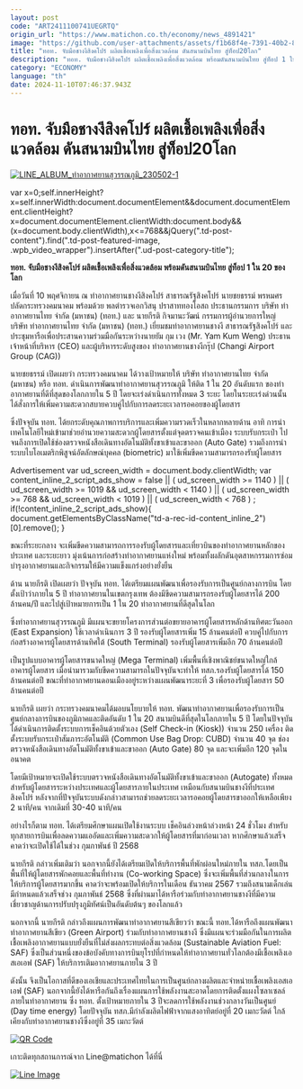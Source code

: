 ```yaml
---
layout: post
code: "ART2411100741UEGRTQ"
origin_url: "https://www.matichon.co.th/economy/news_4891421"
image: "https://github.com/user-attachments/assets/f1b68f4e-7391-40b2-8336-37243ee1bebc"
title: "ทอท. จับมือชางงีสิงคโปร์ ผลิตเชื้อเพลิงเพื่อสิ่งแวดล้อม ดันสนามบินไทย สู่ท็อป20โลก"
description: "ทอท. จับมือชางงีสิงคโปร์ ผลิตเชื้อเพลิงเพื่อสิ่งแวดล้อม พร้อมดันสนามบินไทย สู่ท็อป 1 ใน 20 ของโลก"
category: "ECONOMY"
language: "th"
date: 2024-11-10T07:46:37.943Z
---
```


# ทอท. จับมือชางงีสิงคโปร์ ผลิตเชื้อเพลิงเพื่อสิ่งแวดล้อม ดันสนามบินไทย สู่ท็อป20โลก

[![](https://www.matichon.co.th/wp-content/uploads/2024/11/LINE_ALBUM_ท่าอากาศยานสุวรรณภูมิ_230502-1.jpg "LINE_ALBUM_ท่าอากาศยานสุวรรณภูมิ_230502-1")](https://www.matichon.co.th/wp-content/uploads/2024/11/LINE_ALBUM_ท่าอากาศยานสุวรรณภูมิ_230502-1.jpg)

var x=0;self.innerHeight?x=self.innerWidth:document.documentElement&&document.documentElement.clientHeight?x=document.documentElement.clientWidth:document.body&&(x=document.body.clientWidth),x<=768&&jQuery(".td-post-content").find(".td-post-featured-image, .wpb\_video\_wrapper").insertAfter(".ud-post-category-title");

**ทอท. จับมือชางงีสิงคโปร์ ผลิตเชื้อเพลิงเพื่อสิ่งแวดล้อม พร้อมดันสนามบินไทย สู่ท็อป 1 ใน 20 ของโลก**

เมื่อวันที่ 10 พฤศจิกายน ณ ท่าอากาศยานชางงีสิงคโปร์ สาธารณรัฐสิงคโปร์ นายชยธรรม์ พรหมศร ปลัดกระทรวงคมนาคม พร้อมด้วย พลตำรวจเอกวิสนุ ปราสาททองโอสถ ประธานกรรมการ บริษัท ท่าอากาศยานไทย จำกัด (มหาชน) (ทอท.) และ นายกีรติ กิจมานะวัฒน์ กรรมการผู้อำนวยการใหญ่ บริษัท ท่าอากาศยานไทย จำกัด (มหาชน) (ทอท.) เยี่ยมชมท่าอากาศยานชางงี สาธารณรัฐสิงคโปร์ และประชุมหารือเพื่อประสานความร่วมมือกันระหว่างนายยัม กุม เวง (Mr. Yam Kum Weng) ประธานเจ้าหน้าที่บริหาร (CEO) และผู้บริหารระดับสูงของ ท่าอากาศยานชางงีกรุ๊ป (Changi Airport Group (CAG))

นายชยธรรม์ เปิดเผยว่า กระทรวงคมนาคม ได้วางเป้าหมายให้ บริษัท ท่าอากาศยานไทย จำกัด (มหาชน) หรือ ทอท. ดำเนินการพัฒนาท่าอากาศยานสุวรรณภูมิ ให้ติด 1 ใน 20 อันดับแรก ของท่าอากาศยานที่ดีที่สุดของโลกภายใน 5 ปี โดยจะเร่งดำเนินการทั้งหมด 3 ระยะ โดยในระยะเร่งด่วนนั้นได้สั่งการให้เพิ่มความสะดวกสบายควบคู่ไปกับการลดระยะเวลารอคอยของผู้โดยสาร

ซึ่งปัจจุบัน ทอท. ได้ยกระดับคุณภาพการบริการและเพิ่มความรวดเร็วในหลากหลายด้าน อาทิ การนำเทคโนโลยีใหม่เข้ามาช่วยอำนวยความสะดวกผู้โดยสารตั้งแต่จุดตรวจคนเข้าเมือง ระบบรับกระเป๋า ไปจนถึงการเปิดใช้ช่องตรวจหนังสือเดินทางอัตโนมัติทั้งขาเข้าและขาออก (Auto Gate) รวมถึงการนำระบบไบโอเมตริกพิสูจน์อัตลักษณ์บุคคล (biometric) มาใช้เพิ่มขีดความสามารถรองรับผู้โดยสาร

Advertisement var ud\_screen\_width = document.body.clientWidth; var content\_inline\_2\_script\_ads\_show = false || ( ud\_screen\_width >= 1140 ) || ( ud\_screen\_width >= 1019 && ud\_screen\_width < 1140 ) || ( ud\_screen\_width >= 768 && ud\_screen\_width < 1019 ) || ( ud\_screen\_width < 768 ) ; if(!content\_inline\_2\_script\_ads\_show){ document.getElementsByClassName("td-a-rec-id-content\_inline\_2")\[0\].remove(); }

ขณะที่ระยะกลาง จะเพิ่มขีดความสามารถการรองรับผู้โดยสารและเที่ยวบินของท่าอากาศยานหลักของประเทศ และระยะยาว มุ่งเน้นการก่อสร้างท่าอากาศยานแห่งใหม่ พร้อมทั้งผลักดันอุตสาหกรรมการซ่อมบำรุงอากาศยานและกิจกรรมให้มีความแข็งแกร่งอย่างยั่งยืน

ด้าน นายกีรติ เปิดเผยว่า ปัจจุบัน ทอท. ได้เตรียมแผนพัฒนาเพื่อรองรับการเป็นศูนย์กลางการบิน โดยตั้งเป้าว่าภายใน 5 ปี ท่าอากาศยานในเขตกรุงเทพ ต้องมีขีดความสามารถรองรับผู้โดยสารได้ 200 ล้านคน/ปี และไปสู่เป้าหมายการเป็น 1 ใน 20 ท่าอากาศยานที่ดีสุดในโลก

ซึ่งท่าอากาศยานสุวรรณภูมิ มีแผนจะขยายโครงการส่วนต่อขยายอาคารผู้โดยสารหลักด้านทิศตะวันออก (East Expansion) ใช้เวลาดำเนินการ 3 ปี รองรับผู้โดยสารเพิ่ม 15 ล้านคนต่อปี ควบคู่ไปกับการก่อสร้างอาคารผู้โดยสารด้านทิศใต้ (South Terminal) รองรับผู้โดยสารเพิ่มอีก 70 ล้านคนต่อปี

เป็นรูปแบบอาคารผู้โดยสารขนาดใหญ่ (Mega Terminal) เพิ่มพื้นที่เชิงพาณิชย์ขนาดใหญ่ใกล้อาคารผู้โดยสาร เมื่อนำมารวมกับขีดความสามารถในปัจจุบันจะทำให้ ทสภ.รองรับผู้โดยสารได้ 150 ล้านคนต่อปี ขณะที่ท่าอากาศยานดอนเมืองอยู่ระหว่างแผนพัฒนาระยะที่ 3 เพื่อรองรับผู้โดยสาร 50 ล้านคนต่อปี

นายกีรติ เผยว่า กระทรวงคมนาคมได้มอบนโยบายให้ ทอท. พัฒนาท่าอากาศยานเพื่อรองรับการเป็นศูนย์กลางการบินของภูมิภาคและติดอันดับ 1 ใน 20 สนามบินดีที่สุดในโลกภายใน 5 ปี โดยในปัจจุบันได้ดำเนินการติดตั้งระบบการเช็คอินด้วยตัวเอง (Self Check-in (Kiosk)) จำนวน 250 เครื่อง ติดตั้งระบบรับกระเป๋าสัมภาระอัตโนมัติ (Common Use Bag Drop: CUBD) จำนวน 40 จุด ช่องตรวจหนังสือเดินทางอัตโนมัติทั้งขาเข้าและขาออก (Auto Gate) 80 จุด และจะเพิ่มอีก 120 จุดในอนาคต

โดยมีเป้าหมายจะเปิดใช้ระบบตรวจหนังสือเดินทางอัตโนมัติทั้งขาเข้าและขาออก (Autogate) ทั้งหมดสำหรับผู้โดยสารระหว่างประเทศและผู้โดยสารภายในประเทศ เหมือนกับสนามบินชางงีที่ประเทศสิงคโปร์ หลังจากที่ปัจจุบันระบบดังกล่าวสามารถช่วยลดระยะเวลารอคอยผู้โดยสารขาออกให้เหลือเพียง 2 นาที/คน จากเดิมที่ 30-40 นาที/คน

อย่างไรก็ตาม ทอท. ได้เตรียมศึกษาแผนเปิดใช้งานระบบ เช็คอินล่วงหน้าล่วงหน้า 24 ชั่วโมง สำหรับทุกสายการบินเพื่อลดความแออัดและเพิ่มความสะดวกให้ผู้โดยสารที่มาก่อนเวลา หากศึกษาแล้วเสร็จคาดว่าจะเปิดใช้ได้ในช่วง กุมภาพันธ์ ปี 2568

นายกีรติ กล่าวเพิ่มเติมว่า นอกจากนี้ยังได้เตรียมเปิดให้บริการพื้นที่พักผ่อนใหม่ภายใน ทสภ.โดยเป็นพื้นที่ให้ผู้โดยสารพักคอยและพื้นที่ทำงาน (Co-working Space) ซึ่งจะเพิ่มพื้นที่ส่วนกลางในการให้บริการผู้โดยสารมากขึ้น คาดว่าจะพร้อมเปิดให้บริการในเดือน ธันวาคม 2567 รวมถึงสนามเด็กเล่นมีกำหนดแล้วเสร็จช่วง กุมภาพันธ์ 2568 ซึ่งที่ผ่านมาได้หารือร่วมกับท่าอากาศยานชางงีที่มีความเชี่ยวชาญด้านการปรับปรุงภูมิทัศน์เป็นอันดับต้นๆ ของโลกแล้ว

นอกจากนี้ นายกีรติ กล่าวถึงแผนการพัฒนาท่าอากาศยานสีเขียวว่า ขณะนี้ ทอท.ได้หารือถึงแผนพัฒนาท่าอากาศยานสีเขียว (Green Airport) ร่วมกับท่าอากาศยานชางงี ซึ่งมีแผนจะร่วมมือกันในการผลิตเชื้อเพลิงอากาศยานแบบยั่งยืนที่ไม่ส่งผลกระทบต่อสิ่งแวดล้อม (Sustainable Aviation Fuel: SAF) ซึ่งเป็นส่วนหนึ่งของข้อบังคับทางการบินยุโรปที่กำหนดให้ท่าอากาศยานทั่วโลกต้องมีเชื้อเพลิงเอสเอเอฟ (SAF) ให้บริการเติมอากาศยานภายใน 3 ปี

ดังนั้น จึงเป็นโอกาสที่ดีของเอเชียและประเทศไทยในการเป็นศูนย์กลางผลิตและจำหน่ายเชื้อเพลิงเอสเอเอฟ (SAF) นอกจากนี้ยังได้หารือกันถึงเรื่องแผนการใช้พลังงานสะอาดโดยการติดตั้งแผงโซลาเซลล์ภายในท่าอากาศยาน ซึ่ง ทอท. ตั้งเป้าหมายภายใน 3 ปีจะลดการใช้พลังงานช่วงกลางวันเป็นศูนย์ (Day time energy) โดยปัจจุบัน ทสภ.มีกำลังผลิตไฟฟ้าจากแสงอาทิตย์อยู่ที่ 20 เมกะวัตต์ ใกล้เคียงกับท่าอากาศยานชางงีซึ่งอยู่ที่ 35 เมกะวัตต์

[![QR Code](https://www.matichon.co.th/wp-content/uploads/2023/07/wob1371z.jpg)](https://lin.ee/ht0nDxX)

เกาะติดทุกสถานการณ์จาก Line@matichon ได้ที่นี่

[![Line Image](https://www.matichon.co.th/wp-content/uploads/2023/07/th.png)](https://lin.ee/ht0nDxX)